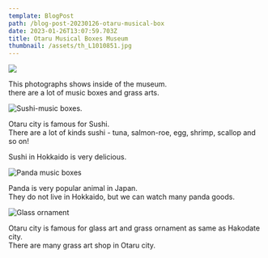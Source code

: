 ```yaml
---
template: BlogPost
path: /blog-post-20230126-otaru-musical-box
date: 2023-01-26T13:07:59.703Z
title: Otaru Musical Boxes Museum
thumbnail: /assets/th_L1010851.jpg
---
```

![](/assets/th_L1010798.jpg)

T﻿his photographs shows inside of the museum.\
t﻿here are a lot of music boxes and grass arts.

![](/assets/th_L1010799.jpg "Sushi-music boxes.")

O﻿taru city is famous for Sushi.\
T﻿here are a lot of kinds sushi - tuna, salmon-roe, egg, shrimp, scallop and so on!

S﻿ushi in Hokkaido is very delicious.

![](/assets/th_L1010810.jpg "Panda music boxes")

P﻿anda is very popular animal in Japan.\
T﻿hey do not live in Hokkaido, but we can watch many panda goods.

![](/assets/th_L1010848.jpg "Glass ornament")

O﻿taru city is famous for glass art and grass ornament as same as Hakodate city.\
T﻿here are many grass art shop in Otaru city.
